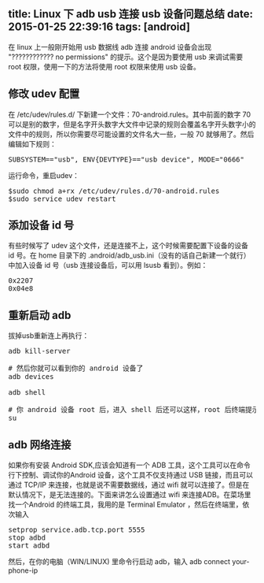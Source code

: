 title: Linux 下 adb usb 连接 usb 设备问题总结
date: 2015-01-25 22:39:16
tags: [android]
---

在 linux 上一般刚开始用 usb 数据线 adb 连接 android 设备会出现 "???????????? no permissions" 的提示。这个是因为要使用 usb 来调试需要 root 权限，使用一下的方法将使用 root 权限来使用 usb 设备。

## 修改 udev 配置

在 /etc/udev/rules.d/ 下新建一个文件：70-android.rules。其中前面的数字 70 可以是别的数字，但是名字开头数字大文件中记录的规则会覆盖名字开头数字小的文件中的规则，所以你需要尽可能设置的文件名大一些，一般 70 就够用了。然后编辑如下规则：

<pre>
SUBSYSTEM=="usb", ENV{DEVTYPE}=="usb_device", MODE="0666"
</pre>

运行命令，重启udev：

<pre config="brush:bash;toolbar:false;">
$sudo chmod a+rx /etc/udev/rules.d/70-android.rules
$sudo service udev restart
</pre>

## 添加设备 id 号

有些时候写了 udev 这个文件，还是连接不上，这个时候需要配置下设备的设备 id 号。在 home 目录下的 .android/adb_usb.ini（没有的话自己新建一个就行） 中加入设备 id 号（usb 连接设备后，可以用 lsusb 看到）。例如：

<pre config="brush:bash;toolbar:false;">
0x2207
0x04e8
</pre>

## 重新启动 adb

拔掉usb重新连上再执行：

<pre config="brush:bash;toolbar:false;">
adb kill-server

# 然后你就可以看到你的 android 设备了
adb devices

adb shell

# 你 android 设备 root 后，进入 shell 后还可以这样，root 后终端提示符号变成 # 则表示成功
su
</pre> 

## adb 网络连接

如果你有安装 Android SDK,应该会知道有一个 ADB 工具，这个工具可以在命令行下控制、调试你的Android 设备，这个工具不仅支持通过 USB 链接，而且可以通过 TCP/IP 来连接，也就是说不需要数据线，通过 wifi 就可以连接了。但是在默认情况下，是无法连接的。下面来讲怎么设置通过 wifi 来连接ADB。在菜场里找一个Android 的终端工具，我用的是 Terminal Emulator ，然后在终端里，依次输入

<pre>
setprop service.adb.tcp.port 5555
stop adbd
start adbd
</pre>

然后，在你的电脑（WIN/LINUX) 里命令行启动 adb，输入 adb connect your-phone-ip

